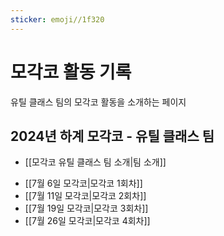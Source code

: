 ```yaml
---
sticker: emoji//1f320
---
```

# 모각코 활동 기록
유틸 클래스 팀의 모각코 활동을 소개하는 페이지


## 2024년 하계 모각코 - 유틸 클래스 팀
* [[모각코 유틸 클래스 팀 소개|팀 소개]]
- [[7월 6일 모각코|모각코 1회차]]
- [[7월 11일 모각코|모각코 2회차]]
- [[7월 19일 모각코|모각코 3회차]]
- [[7월 26일 모각코|모각코 4회차]]